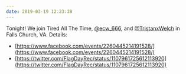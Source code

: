 ```yaml
---
date: 2019-03-19 12:23:38
---
```


Tonight! We join Tired All The Time, [@ecw_666](https://twitter.com/ecw_666), and [@TristanxWelch](https://twitter.com/TristanxWelch) in Falls Church, VA. Details:

- [https://www.facebook.com/events/2260445214191528/](https://www.facebook.com/events/2260445214191528/)
- [https://twitter.com/FlagDayRec/status/1107961725612113920](https://twitter.com/FlagDayRec/status/1107961725612113920)
